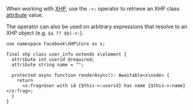 When working with [XHP](/hack/XHP/introduction), use the `->:` operator to retrieve an XHP class [attribute](/hack/XHP/basic-usage#attributes) value.

The operator can also be used on arbitrary expressions that resolve to an XHP object (e.g. `$a ?? $b)->:`).

```Hack no-extract
use namespace Facebook\XHP\Core as x;

final xhp class user_info extends x\element {
  attribute int userid @required;
  attribute string name = "";

  protected async function renderAsync(): Awaitable<x\node> {
    return
      <x:frag>User with id {$this->:userid} has name {$this->:name}</x:frag>;
  }
}
```
